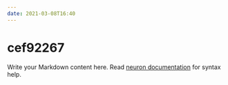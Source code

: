 ```yaml
---
date: 2021-03-08T16:40
---
```


# cef92267

Write your Markdown content here. Read [neuron documentation](https://neuron.zettel.page/2011404.html) for syntax help.

